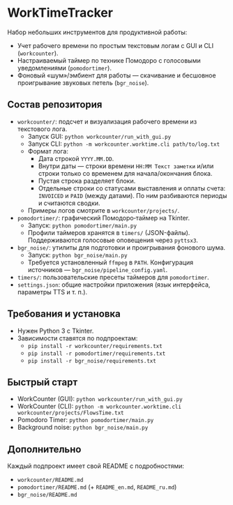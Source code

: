 # WorkTimeTracker

Набор небольших инструментов для продуктивной работы:

- Учет рабочего времени по простым текстовым логам с GUI и CLI (`workcounter`).
- Настраиваемый таймер по технике Помодоро с голосовыми уведомлениями (`pomodortimer`).
- Фоновый «шум»/эмбиент для работы — скачивание и бесшовное проигрывание звуковых петель (`bgr_noise`).

## Состав репозитория

- `workcounter/`: подсчет и визуализация рабочего времени из текстового лога.
  - Запуск GUI: `python workcounter/run_with_gui.py`
  - Запуск CLI: `python -m workcounter.worktime.cli path/to/log.txt`
  - Формат лога:
    - Дата строкой `YYYY.MM.DD`.
    - Внутри даты — строки времени `HH:MM Текст заметки` и/или строки только со временем для начала/окончания блока.
    - Пустая строка разделяет блоки.
    - Отдельные строки со статусами выставления и оплаты счета: `INVOICED` и `PAID` (между датами). По ним разбиваются периоды и считаются сводки.
  - Примеры логов смотрите в `workcounter/projects/`.
- `pomodortimer/`: графический Помодоро‑таймер на Tkinter.
  - Запуск: `python pomodortimer/main.py`
  - Профили таймеров хранятся в `timers/` (JSON-файлы). Поддерживаются голосовые оповещения через `pyttsx3`.
- `bgr_noise/`: утилиты для подготовки и проигрывания фонового шума.
  - Запуск: `python bgr_noise/main.py`
  - Требуется установленный `ffmpeg` в `PATH`. Конфигурация источников — `bgr_noise/pipeline_config.yaml`.
- `timers/`: пользовательские пресеты таймеров для `pomodortimer`.
- `settings.json`: общие настройки приложения (язык интерфейса, параметры TTS и т. п.).

## Требования и установка

- Нужен Python 3 с Tkinter.
- Зависимости ставятся по подпроектам:
  - `pip install -r workcounter/requirements.txt`
  - `pip install -r pomodortimer/requirements.txt`
  - `pip install -r bgr_noise/requirements.txt`

## Быстрый старт

- WorkCounter (GUI): `python workcounter/run_with_gui.py`
- WorkCounter (CLI): `python -m workcounter.worktime.cli workcounter/projects/FlowsTime.txt`
- Pomodoro Timer: `python pomodortimer/main.py`
- Background noise: `python bgr_noise/main.py`

## Дополнительно

Каждый подпроект имеет свой README с подробностями:

- `workcounter/README.md`
- `pomodortimer/README.md` (+ `README_en.md`, `README_ru.md`)
- `bgr_noise/README.md`

